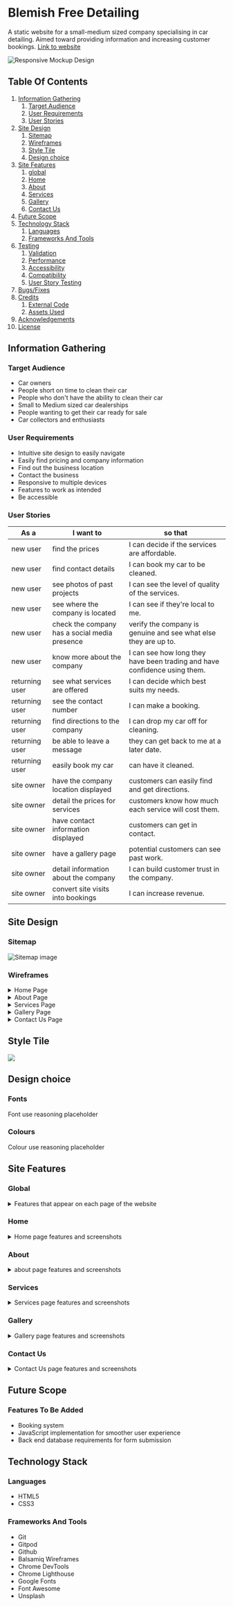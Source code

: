 # Blemish Free Detailing
A static website for a small-medium sized company specialising in car detailing. Aimed toward providing information and increasing customer bookings.
[Link to website](https://hardingrichard.github.io/ci-ms1-blemishfreedetailing/)

![Responsive Mockup Design](docs/mockup.jpg)

## Table Of Contents

1. [Information Gathering](#information-gathering)
    1. [Target Audience](#target-audience)
    2. [User Requirements](#user-requirements)
    3. [User Stories](#user-stories)
2. [Site Design](#site-design)
    1. [Sitemap](#sitemap)
    2. [Wireframes](#wireframes)
    3. [Style Tile](#style-tile)
    4. [Design choice](#design-choice)
3. [Site Features](#site-features)
    1. [global](#global)
    2. [Home](#home)
    3. [About](#about)
    4. [Services](#services)
    5. [Gallery](#gallery)
    6. [Contact Us](#contact-us)
4. [Future Scope](#future-scope)
5. [Technology Stack](#technology-stack)
    1. [Languages](#languages)
    2. [Frameworks And Tools](#frameworks-and-tools)
6. [Testing](#testing)
    1. [Validation](#validation)
    2. [Performance](#performance)
    3. [Accessibility](#accessibility)
    4. [Compatibility](#compatibility)
    5. [User Story Testing](#user-story-testing)
7. [Bugs/Fixes](#bugs/fixes)
8. [Credits](#credits)
    1. [External Code](#external-code)
    2. [Assets Used](#assets-used)
9. [Acknowledgements](#acknowledgements)
10. [License](#license)

## Information Gathering

### Target Audience
* Car owners
* People short on time to clean their car
* People who don't have the ability to clean their car
* Small to Medium sized car dealerships
* People wanting to get their car ready for sale
* Car collectors and enthusiasts

### User Requirements
* Intuitive site design to easily navigate
* Easily find pricing and company information
* Find out the business location
* Contact the business
* Responsive to multiple devices
* Features to work as intended
* Be accessible

### User Stories
As a | I want to | so that
-----|-----------|--------
new user | find the prices | I can decide if the services are affordable.
new user | find contact details | I can book my car to be cleaned.
new user | see photos of past projects | I can see the level of quality of the services.
new user | see where the company is located | I can see if they're local to me.
new user | check the company has a social media presence | verify the company is genuine and see what else they are up to.
new user | know more about the company | I can see how long they have been trading and have confidence using them.
returning user | see what services are offered | I can decide which best suits my needs.
returning user | see the contact number | I can make a booking.
returning user | find directions to the company | I can drop my car off for cleaning.
returning user | be able to leave a message | they can get back to me at a later date.
returning user | easily book my car | can have it cleaned.
site owner | have the company location displayed | customers can easily find and get directions.
site owner | detail the prices for services | customers know how much each service will cost them.
site owner | have contact information displayed | customers can get in contact.
site owner | have a gallery page | potential customers can see past work.
site owner | detail information about the company | I can build customer trust in the company.
site owner | convert site visits into bookings | I can increase revenue.

## Site Design

### Sitemap
![Sitemap image](docs/sitemap.jpg)

### Wireframes
<details>
<summary>Home Page</summary>
<img src="docs/wireframes/wireframe-home.jpg" alt="Home page image">
</details>
<details>
<summary>About Page</summary>
<img src="docs/wireframes/wireframe-about.jpg" alt="About page image">
</details>
<details>
<summary>Services Page</summary>
<img src="docs/wireframes/wireframe-services.jpg" alt="Services page image">
</details>
<details>
<summary>Gallery Page</summary>
<img src="docs/wireframes/wireframe-gallery.jpg" alt="Gallery page image">
</details>
<details>
<summary>Contact Us Page</summary>
<img src="docs/wireframes/wireframe-contact.jpg" alt="Contact Us page image">
</details>

## Style Tile

<img src="docs/style-tile.jpg" att="A style tile for the site design">

## Design choice

### Fonts
Font use reasoning placeholder

### Colours
Colour use reasoning placeholder

## Site Features

### Global
<details>
    <summary>Features that appear on each page of the website</summary>
    <li>Navigation Bar</li>
    <li>Hero Section</li>
    <li>Footer</li>
</details>

### Home
<details> 
    <summary>Home page features and screenshots</summary>
    placeholder text
</details>

### About
<details>
    <summary>about page features and screenshots</summary>
    placeholder text
</details>

### Services
<details>
    <summary>Services page features and screenshots</summary>
    placeholder text
</details>

### Gallery
<details>
    <summary>Gallery page features and screenshots</summary>
    placeholder text
</details>

### Contact Us
<details>
    <summary>Contact Us page features and screenshots</summary>
    placeholder text
</details>

## Future Scope

### Features To Be Added
* Booking system
* JavaScript implementation for smoother user experience
* Back end database requirements for form submission

## Technology Stack

### Languages
* HTML5
* CSS3

### Frameworks And Tools
* Git
* Gitpod
* Github
* Balsamiq Wireframes
* Chrome DevTools
* Chrome Lighthouse
* Google Fonts
* Font Awesome
* Unsplash
